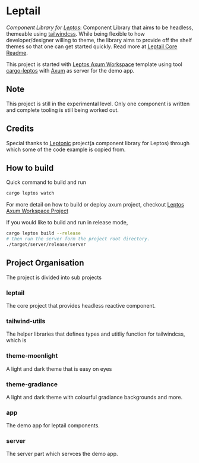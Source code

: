 # Leptail

*Component Library for [Leptos](https://github.com/leptos-rs/leptos)*: Component Library that aims to be headless, themeable using [tailwindcss](https://github.com/tailwindlabs/tailwindcss). While being flexible to how developer/designer willing to theme, the library aims to provide off the shelf themes so that one can get started quickly. Read more at [Leptail Core Readme](https://github.com/leptail/leptail/tree/main/leptail).  

This project is started with [Leptos Axum Workspace](https://github.com/leptos-rs/start-axum-workspace) template using tool [cargo-leptos](https://github.com/akesson/cargo-leptos) with [Axum](https://github.com/tokio-rs/axum) as server for the demo app.


## Note
This project is still in the experimental level. Only one component is written and complete tooling is still being worked out.

## Credits
Special thanks to [Leptonic](https://github.com/lpotthast/leptonic) project(a component library for Leptos) through which some of the code example is copied from.

## How to build

Quick command to build and run

```bash
cargo leptos watch
```

For more detail on how to build or deploy axum project, checkout [Leptos Axum Workspace Project](https://github.com/leptos-rs/start-axum-workspace)

If you would like to build and run in release mode, 
```bash 
cargo leptos build --release 
# then run the server form the project root directory. 
./target/server/release/server
```

## Project Organisation 
The project is divided into sub projects

### leptail
The core project that provides headless reactive component.

### tailwind-utils
The helper libraries that defines types and utitliy function for tailwindcss, which is  

### theme-moonlight 
A light and dark theme that is easy on eyes  

### theme-gradiance 
A light and dark theme with colourful gradiance backgrounds and more.

### app 
The demo app for leptail components. 

### server 
The server part which servces the demo app. 


